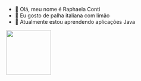- 👋 Olá, meu nome é Raphaela Conti
- 👀 Eu gosto de palha italiana com limão
- 🌱 Atualmente estou aprendendo aplicações Java

<img align="left" src="https://media.tenor.com/nBy6bpB5dCkAAAAi/capybara.gif" width="120"/>
